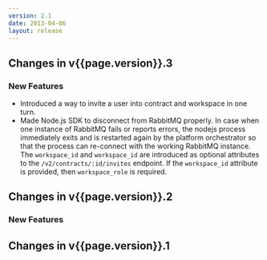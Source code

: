 ```yaml
---
version: 2.1
date: 2013-04-06
layout: release
---
```


## Changes in v{{page.version}}.3

### New Features

* Introduced a way to invite a user into contract and workspace in one turn.
* Made Node.js SDK to disconnect from RabbitMQ properly. In case when one
instance of RabbitMQ fails or reports errors, the nodejs process immediately
exits and is restarted again by the platform orchestrator so that the process
can re-connect with the working RabbitMQ instance.
The `workspace_id` and `workspace_id` are introduced as optional attributes
to the `/v2/contracts/:id/invites` endpoint. If the `workspace_id` attribute
is provided, then `workspace_role` is required.

## Changes in v{{page.version}}.2

### New Features

## Changes in v{{page.version}}.1